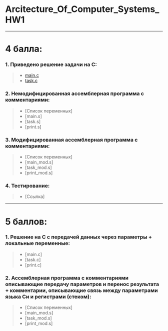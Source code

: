 # Arcitecture_Of_Computer_Systems_HW1
----
# 4 балла:
### 1. Приведено решение задачи на C: <br/>
> * [main.c](https://github.com/AlexanderExp/Arc_Of_Comp_Sys_1/blob/main/%D0%A1_code/main.c) <br/>
> * [task.c](https://github.com/AlexanderExp/Arc_Of_Comp_Sys_1/blob/main/%D0%A1_code/task.c) <br/>

### 2. Немодифицированная ассемблерная программа с комментариями: <br/>
> * [Список переменных]
> * [main.s] <br/>
> * [task.s] <br/>
> * [print.s] <br/>

### 3. Модифицированная ассемблерная программа с комментариями: <br/>
> * [Список переменных]
> * [main_mod.s] <br/>
> * [task_mod.s] <br/>
> * [print_mod.s] <br/>

### 4. Тестирование:
> * [Ссылка]
---- 
# 5 баллов:
### 1. Решение на C с передачей данных через параметры + локальные переменные: <br/>
> * [main.c] <br/>
> * [task.c] <br/>
> * [print.c] <br/>

### 2. Ассемблерная программа с комментариями описывающие передачу параметров и перенос результата +  комментарии, описывающие связь между параметрами языка Си и регистрами (стеком): <br/>
> * [Список переменных]
> * [main_mod.s]<br/>
> * [task_mod.s]<br/>
> * [print_mod.s] <br/>
